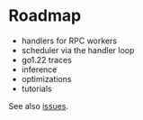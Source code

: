 # Roadmap

- handlers for RPC workers
- scheduler via the handler loop
- go1.22 traces
- inference
- optimizations
- tutorials

See also [issues](https://github.com/pancsta/asyncmachine-go/issues).
